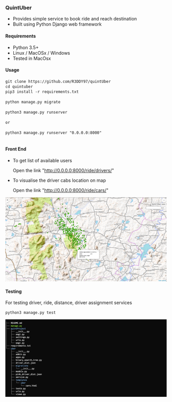 ### QuintUber

* Provides simple service to book ride and reach destination
* Built using Python Django web framework

#### Requirements
- Python 3.5+
- Linux / MacOSx / Windows
- Tested in MacOsx

#### Usage

```
git clone https://github.com/R3DDY97/quintUber
cd quintuber
pip3 install -r requirements.txt

python manage.py migrate

python3 manage.py runserver

or

python3 manage.py runserver "0.0.0.0:8000"


```

#### Front End

- To get list of available users

    Open the link "http://0.0.0.0:8000/ride/drivers/"

- To visualise the driver cabs location on map

    Open the link "http://0.0.0.0:8000/ride/cars/"

![Available Cars/Drivers Map Visualisation](https://github.com/R3DDY97/quintUber/blob/main/pics/map.png)


#### Testing
For testing driver, ride, distance, driver assignment services

```
python3 manage.py test

```


![Project Structure](https://github.com/R3DDY97/quintUber/blob/main/pics/file_tree.png)
